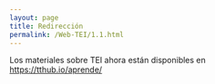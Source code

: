 ```yaml
---
layout: page
title: Redirección
permalink: /Web-TEI/1.1.html
---
```


Los materiales sobre TEI ahora están disponibles en <https://tthub.io/aprende/>
